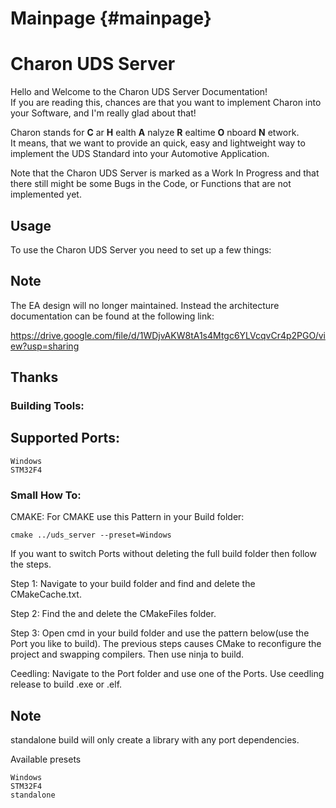# Mainpage {#mainpage}

Charon UDS Server
==================

Hello and Welcome to the Charon UDS Server Documentation!  
If you are reading this, chances are that you want to implement Charon into your Software, and I'm really glad about that!

Charon stands for **C** ar **H** ealth **A** nalyze **R** ealtime **O** nboard **N** etwork.  
It means, that we want to provide an quick, easy and lightweight way to implement the UDS Standard into your Automotive Application.

Note that the Charon UDS Server is marked as a Work In Progress and that there still might be some Bugs in the Code, or Functions that are not implemented yet.

## Usage

To use the Charon UDS Server you need to set up a few things:

## Note 

The EA design will no longer maintained. Instead the architecture documentation can be found at the following link:

https://drive.google.com/file/d/1WDjvAKW8tA1s4Mtgc6YLVcqvCr4p2PGO/view?usp=sharing

## Thanks



### Building Tools:

## Supported Ports:
```
Windows
STM32F4
```
### Small How To:

CMAKE:
For CMAKE use this Pattern in your Build folder:

```
cmake ../uds_server --preset=Windows

```
If you want to switch Ports without deleting the full build folder then follow the steps.

Step 1:
Navigate to your build folder and find and delete the CMakeCache.txt.

Step 2:
Find the and delete the CMakeFiles folder.

Step 3:
Open cmd in your build folder and use the pattern below(use the Port you like to build).
The previous steps causes CMake to reconfigure the project and swapping compilers. 
Then use ninja to build.

Ceedling:
Navigate to the Port folder and use one of the Ports.
Use ceedling release to build .exe or .elf.

## Note
standalone build will only create a library with any port dependencies.



Available presets
```
Windows
STM32F4
standalone
```